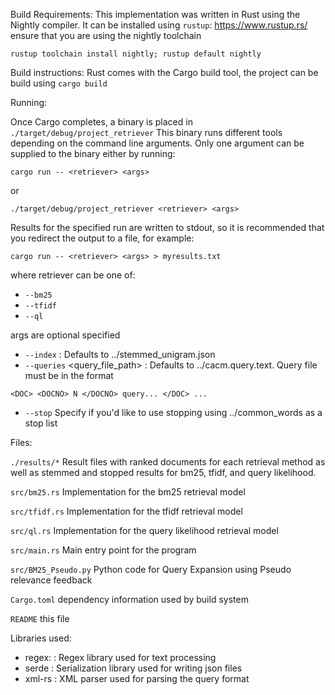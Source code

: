 Build Requirements:
This implementation was written in Rust using the Nightly compiler.
It can be installed using `rustup`: https://www.rustup.rs/
ensure that you are using the nightly toolchain

`rustup toolchain install nightly; rustup default nightly`

Build instructions:
Rust comes with the Cargo build tool, the project can be build using
`cargo build`

Running:

Once Cargo completes, a binary is placed in `./target/debug/project_retriever`
This binary runs different tools depending on the command line arguments.
Only one argument can be supplied to the binary either by running:

`cargo run -- <retriever> <args>`

or

`./target/debug/project_retriever <retriever> <args>`

Results for the specified run are written to stdout, so it is recommended
that you redirect the output to a file, for example:

`cargo run -- <retriever> <args> > myresults.txt`

where retriever can be one of:

* `--bm25`
* `--tfidf`
* `--ql`

args are optional specified
* `--index` <index-file-path> : Defaults to ../stemmed_unigram.json
* `--queries` <query_file_path> : Defaults to ../cacm.query.text. Query file must be in the format

```<DOC> <DOCNO> N </DOCNO> query... </DOC> ...```
* `--stop` Specify if you'd like to use stopping using ../common_words as a stop list

Files:

`./results/*` Result files with ranked documents for each retrieval method as well as
stemmed and stopped results for bm25, tfidf, and query likelihood.


`src/bm25.rs` Implementation for the bm25 retrieval model

`src/tfidf.rs` Implementation for the tfidf retrieval model

`src/ql.rs` Implementation for the query likelihood retrieval model

`src/main.rs` Main entry point for the program

`src/BM25_Pseudo.py` Python code for Query Expansion using Pseudo relevance feedback

`Cargo.toml` dependency information used by build system

`README` this file

Libraries used:

* regex: : Regex library used for text processing
* serde  : Serialization library used for writing json files
* xml-rs : XML parser used for parsing the query format

